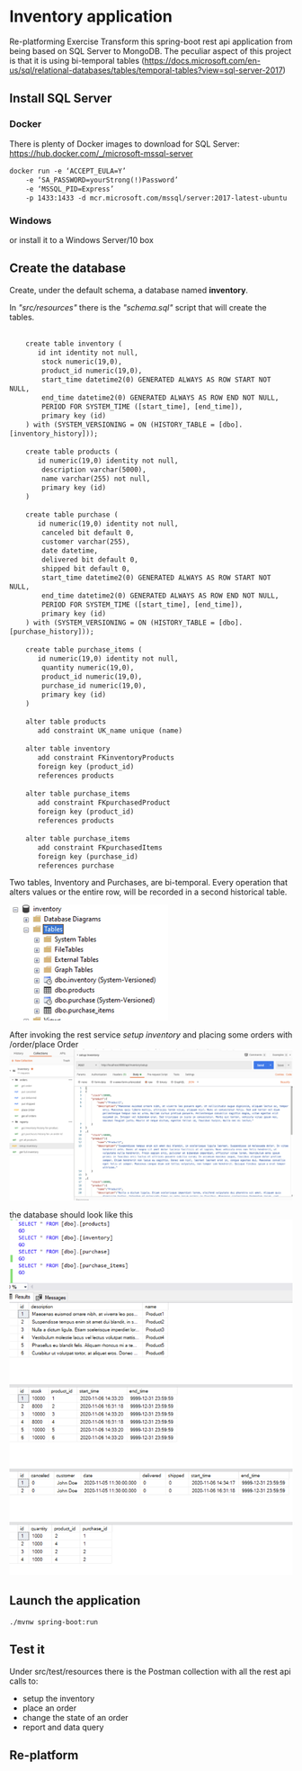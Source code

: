 # Inventory application
Re-platforming Exercise
Transform this spring-boot rest api application from being based on SQL Server to MongoDB.
The peculiar aspect of this project is that it is using bi-temporal tables (https://docs.microsoft.com/en-us/sql/relational-databases/tables/temporal-tables?view=sql-server-2017)

## Install SQL Server 

### Docker 
There is plenty of Docker images to download for SQL Server: https://hub.docker.com/_/microsoft-mssql-server 
```
docker run -e ‘ACCEPT_EULA=Y’ 
    -e ‘SA_PASSWORD=yourStrong(!)Password’ 
    -e ‘MSSQL_PID=Express’ 
    -p 1433:1433 -d mcr.microsoft.com/mssql/server:2017-latest-ubuntu
```
### Windows
or install it to a Windows Server/10 box

## Create the database
Create, under the default schema, a database named **inventory**.

In *"src/resources"* there is the *"schema.sql"* script that will create the tables.
```iso92-sql

    create table inventory (
       id int identity not null,
        stock numeric(19,0),
        product_id numeric(19,0),
        start_time datetime2(0) GENERATED ALWAYS AS ROW START NOT NULL,
        end_time datetime2(0) GENERATED ALWAYS AS ROW END NOT NULL,
        PERIOD FOR SYSTEM_TIME ([start_time], [end_time]),
        primary key (id)
    ) with (SYSTEM_VERSIONING = ON (HISTORY_TABLE = [dbo].[inventory_history]));

    create table products (
       id numeric(19,0) identity not null,
        description varchar(5000),
        name varchar(255) not null,
        primary key (id)
    )

    create table purchase (
       id numeric(19,0) identity not null,
        canceled bit default 0,
        customer varchar(255),
        date datetime,
        delivered bit default 0,
        shipped bit default 0,
        start_time datetime2(0) GENERATED ALWAYS AS ROW START NOT NULL,
        end_time datetime2(0) GENERATED ALWAYS AS ROW END NOT NULL,
        PERIOD FOR SYSTEM_TIME ([start_time], [end_time]),
        primary key (id)
    ) with (SYSTEM_VERSIONING = ON (HISTORY_TABLE = [dbo].[purchase_history]));

    create table purchase_items (
       id numeric(19,0) identity not null,
        quantity numeric(19,0),
        product_id numeric(19,0),
        purchase_id numeric(19,0),
        primary key (id)
    )

    alter table products 
       add constraint UK_name unique (name)

    alter table inventory 
       add constraint FKinventoryProducts
       foreign key (product_id) 
       references products

    alter table purchase_items 
       add constraint FKpurchasedProduct
       foreign key (product_id) 
       references products

    alter table purchase_items 
       add constraint FKpurchasedItems
       foreign key (purchase_id) 
       references purchase

```
Two tables, Inventory and Purchases, are bi-temporal. Every operation that alters values or the entire row, will be recorded in a second historical table.

![tables ](https://github.com/iliangagliardi/inventory/blob/master/src/main/resources/static/dbscreen1.png?raw=true)

After invoking the rest service *setup inventory* and placing some orders with /order/place Order
![tables ](https://github.com/iliangagliardi/inventory/blob/master/src/main/resources/static/postmanscreen1.png?raw=true)

the database should look like this
![tables ](https://github.com/iliangagliardi/inventory/blob/master/src/main/resources/static/dbscreen2.png?raw=true)


## Launch the application
```
./mvnw spring-boot:run
```

## Test it
Under src/test/resources there is the Postman collection with all the rest api calls to:
 - setup the inventory
 - place an order
 - change the state of an order
 - report and data query
 
## Re-platform

